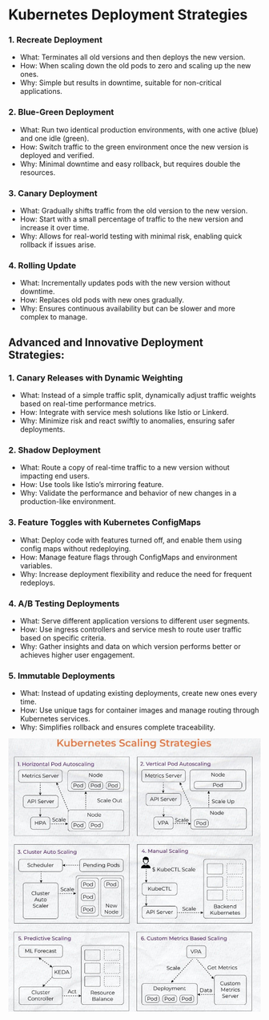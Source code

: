 # Kubernetes Deployment Strategies

### 1. Recreate Deployment
 - What: Terminates all old versions and then deploys the new version.
 - How: When scaling down the old pods to zero and scaling up the new ones.
 - Why: Simple but results in downtime, suitable for non-critical applications.

### 2. Blue-Green Deployment
 - What: Run two identical production environments, with one active (blue) and one idle (green).
 - How: Switch traffic to the green environment once the new version is deployed and verified.
 - Why: Minimal downtime and easy rollback, but requires double the resources.

### 3. Canary Deployment
 - What: Gradually shifts traffic from the old version to the new version.
 - How: Start with a small percentage of traffic to the new version and increase it over time.
 - Why: Allows for real-world testing with minimal risk, enabling quick rollback if issues arise.

### 4. Rolling Update
 - What: Incrementally updates pods with the new version without downtime.
 - How: Replaces old pods with new ones gradually.
 - Why: Ensures continuous availability but can be slower and more complex to manage.

## Advanced and Innovative Deployment Strategies:

### 1. Canary Releases with Dynamic Weighting
 - What: Instead of a simple traffic split, dynamically adjust traffic weights based on real-time performance metrics.
 - How: Integrate with service mesh solutions like Istio or Linkerd.
 - Why: Minimize risk and react swiftly to anomalies, ensuring safer deployments.

### 2. Shadow Deployment
 - What: Route a copy of real-time traffic to a new version without impacting end users.
 - How: Use tools like Istio’s mirroring feature.
 - Why: Validate the performance and behavior of new changes in a production-like environment.

### 3. Feature Toggles with Kubernetes ConfigMaps
 - What: Deploy code with features turned off, and enable them using config maps without redeploying.
 - How: Manage feature flags through ConfigMaps and environment variables.
 - Why: Increase deployment flexibility and reduce the need for frequent redeploys.

### 4. A/B Testing Deployments
 - What: Serve different application versions to different user segments.
 - How: Use ingress controllers and service mesh to route user traffic based on specific criteria.
 - Why: Gather insights and data on which version performs better or achieves higher user engagement.

### 5. Immutable Deployments
 - What: Instead of updating existing deployments, create new ones every time.
 - How: Use unique tags for container images and manage routing through Kubernetes services.
 - Why: Simplifies rollback and ensures complete traceability.

![Kubernetes Deployment Strategies](https://github.com/kishalayb18/DevOps/blob/kishalayb18-patch-1/Core%20Concepts/png/Kubernetes%20Scaling%20Strategies.png)

